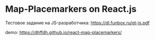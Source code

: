 # Map-Placemarkers on React.js

Тестовое задание на JS-разработчика: https://dl.funbox.ru/qt-js.pdf

demo: https://dhffdh.github.io/react-map-placemarkers/ 
